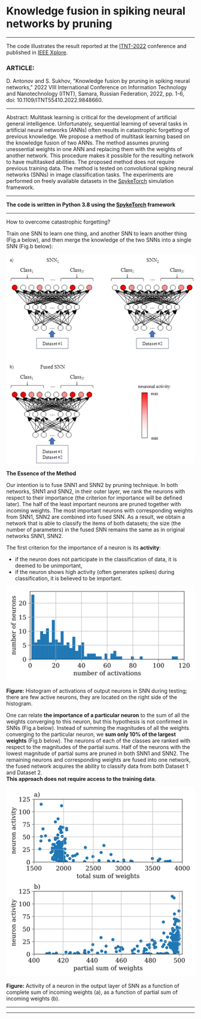 # __Knowledge fusion in spiking neural networks by pruning__
***   
The code illustrates the result reported at the [ITNT-2022](https://itnt-conf.org/index.php/en/layout/left-main) conference and published in [IEEE Xplore](https://ieeexplore.ieee.org/document/9848660).

### __ARTICLE:__     

D. Antonov and S. Sukhov, "Knowledge fusion by pruning in spiking neural networks," 2022 VIII International Conference on Information Technology and Nanotechnology (ITNT), Samara, Russian Federation, 2022, pp. 1-6, doi: 10.1109/ITNT55410.2022.9848660.
***   
Abstract: Multitask learning is critical for the development of artificial general intelligence. Unfortunately, sequential learning of several tasks in artificial neural networks (ANNs) often results in catastrophic forgetting of previous knowledge. We propose a method of multitask learning based on the knowledge fusion of two ANNs. The method assumes pruning unessential weights in one ANN and replacing them with the weights of another network. This procedure makes it possible for the resulting network to have multitasked abilities. The proposed method does not require previous training data. The method is tested on convolutional spiking neural networks (SNNs) in image classification tasks. The experiments are performed on freely available datasets in the [SpykeTorch](https://github.com/miladmozafari/SpykeTorch) simulation framework.
***
__The code is written in Python 3.8 using the [SpykeTorch](https://github.com/miladmozafari/SpykeTorch) framework__
***  
How to overcome catastrophic forgetting?    

Train one SNN to learn one thing, and another SNN to learn another thing (Fig.a below), and then merge the knowledge of the two SNNs into a single SNN (Fig.b below):   

![how to overcome catastrophic forgetting](knowledge_fusion.jpg)    

__The Essence of the Method__    

Our intention is to fuse SNN1 and SNN2 by pruning technique. In both networks, SNN1 and SNN2, in their outer layer, we rank the neurons with respect to their importance (the criterion for importance will be defined later). The half of the least important neurons are pruned together with incoming weights. The most important neurons with corresponding weights from SNN1, SNN2 are combined into fused SNN. As a result, we obtain a network that is able to classify the items of both datasets; the size (the number of parameters) in the fused SNN remains the same as in original networks SNN1, SNN2.    

The first criterion for the importance of a neuron is its __activity__:     
- if the neuron does not participate in the classification of data, it is deemed to be unimportant,     
- if the neuron shows high activity (often generates spikes) during classification, it is believed to be important.     

![neuron activity](neuron_activity.svg)

__Figure:__ Histogram of activations of output neurons in SNN during testing; there are few active neurons, they are located on the right side of the histogram.    

One can relate __the importance of a particular neuron__ to the sum of all the weights converging to this neuron, but this hypothesis is not confirmed in SNNs (Fig.a below). Instead of summing the magnitudes of all the weights converging to the particular neuron, we __sum only 10% of the largest weights__ (Fig.b below). The neurons of each of the classes are ranked with respect to the magnitudes of the partial sums. Half of the neurons with the lowest magnitude of partial sums are pruned in both SNN1 and SNN2. The remaining neurons and corresponding weights are fused into one network, the fused network acquires the ability to classify data from both Dataset 1 and Dataset 2.     
__This approach does not require access to the training data__.    

![activity_dependence](activity_dependence.svg)

__Figure:__ Activity of a neuron in the output layer of SNN as a function of complete sum of incoming weights (a), as a function of partial sum of incoming weights (b).

***
***



